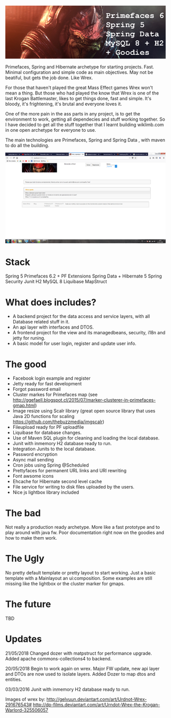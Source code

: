 ![alt tag](https://github.com/konum/wrex/blob/master/header.png?raw=true)

Primefaces, Spring and Hibernate archetype for starting projects. Fast. Minimal configuration and simple code as main objectives. May not be beatiful, but gets the job done. Like Wrex.

For those that haven't played the great Mass Effect games Wrex won't mean a thing. But those who had played the know that Wrex is one of the last Krogan Battlemaster, likes to get things done, fast and simple. It's bloody, it's frightening, it's brutal and everyone loves it. 

One of the more pain in the ass parts in any project, is to get the environment to work, getting all dependecies and stuff working together. So I have decided to get all the stuff together that I learnt building wiklimb.com in one open archetype for everyone to use.

The main technologies are Primefaces, Spring and Spring Data , with maven to do all the building.  

![alt tag](https://github.com/konum/wrex/blob/master/screenshot.png?raw=true)

# Stack
Spring 5
Primefaces 6.2 + PF Extensions
Spring Data + Hibernate 5
Spring Security
Junit
H2
MySQL 8
Liquibase
MapStruct

# What does includes?
- A backend project for the data access and service layers, with all Database related stuff in it.
- An api layer with interfaces and DTOS.
- A frontend project for the view and its managedbeans, security, i18n and jetty for runing.
- A basic model for user login, register and update user info.

# The good
- Facebook login example and register
- Jetty ready for fast development
- Forgot password email
- Cluster markes for Primefaces map (see http://ggefaell.blogspot.cl/2015/07/marker-clusterer-in-primefaces-gmap.html)
- Image resize using Scalr library (great open source library that uses Java 2D functions for scaling https://github.com/thebuzzmedia/imgscalr)
- Fileupload ready for PF uploadfile
- Liquibase for database changes. 
- Use of Maven SQL plugin for cleaning and loading the local database.
- Junit with inmemory H2 database ready to run.
- Integration Junits to the local database.
- Password encryption
- Async mail sending
- Cron jobs using Spring @Scheduled
- Prettyfaces for permanent URL links and URl rewriting
- Font awsome icons
- Ehcache for Hibernate second level cache
- File service for writing to disk files uploaded by the users.
- Nice js lightbox library included


# The bad
Not really a production ready archetype. More like a fast prototype and to play around with java fw. Poor documentation right now on the goodies and how to make them work. 

# The Ugly
No pretty default template or pretty layout to start working. Just a basic template with a Mainlayout an ui:composition. Some examples are still missing like the lightbox or the cluster marker for gmaps.

# The future
TBD

# Updates
21/05/2018
Changed dozer with matpstruct for performance upgrade. Added apache commons-collections4 to backend.

20/05/2018
Begin to work again on wrex. Major FW update, new api layer and DTOs are now used to isolate layers. Added Dozer to map dtos and entities.

03/03/2016
Junit with inmemory H2 database ready to run.


Images of wrex by: 
http://gelvuun.deviantart.com/art/Urdnot-Wrex-291676543#
http://dp-films.deviantart.com/art/Urndot-Wrex-the-Krogan-Warlord-325506057
